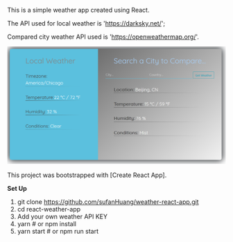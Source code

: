
This is a simple weather app created using React. 

The API used for local weather is 'https://darksky.net/';

Compared city weather API used is 'https://openweathermap.org/'.

 <div align="center">
     <img src="/public/weatherapp.png" width="700px"</img> 
 </div>


This project was bootstrapped with [Create React App].

**Set Up**
1. git clone https://github.com/sufanHuang/weather-react-app.git
2. cd react-weather-app
3. Add your own weather API KEY
4. yarn # or npm install
5. yarn start # or npm run start

 
